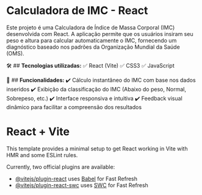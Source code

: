 # **Calculadora de IMC - React**

Este projeto é uma Calculadora de Índice de Massa Corporal (IMC) desenvolvida com React. A aplicação permite que os usuários insiram seu peso e altura para calcular automaticamente o IMC, fornecendo um diagnóstico baseado nos padrões da Organização Mundial da Saúde (OMS).

🛠️ ## **Tecnologias utilizadas:**
✅ React (Vite)
✅ CSS3 
✅ JavaScript

🚀 ## **Funcionalidades:**
✔️ Cálculo instantâneo do IMC com base nos dados inseridos
✔️ Exibição da classificação do IMC (Abaixo do peso, Normal, Sobrepeso, etc.)
✔️ Interface responsiva e intuitiva
✔️ Feedback visual dinâmico para facilitar a compreensão dos resultados

# React + Vite

This template provides a minimal setup to get React working in Vite with HMR and some ESLint rules.

Currently, two official plugins are available:

- [@vitejs/plugin-react](https://github.com/vitejs/vite-plugin-react/blob/main/packages/plugin-react/README.md) uses [Babel](https://babeljs.io/) for Fast Refresh
- [@vitejs/plugin-react-swc](https://github.com/vitejs/vite-plugin-react-swc) uses [SWC](https://swc.rs/) for Fast Refresh
